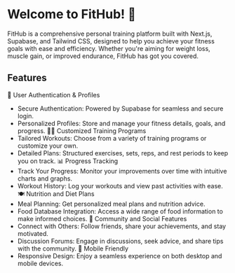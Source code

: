 # Welcome to FitHub! 🚀

FitHub is a comprehensive personal training platform built with Next.js, Supabase, and Tailwind CSS, designed to help you achieve your fitness goals with ease and efficiency. Whether you're aiming for weight loss, muscle gain, or improved endurance, FitHub has got you covered.
<br>

## Features
🌟 User Authentication & Profiles
- Secure Authentication: Powered by Supabase for seamless and secure login.
- Personalized Profiles: Store and manage your fitness details, goals, and progress.
🏋️‍♂️ Customized Training Programs
- Tailored Workouts: Choose from a variety of training programs or customize your own.
- Detailed Plans: Structured exercises, sets, reps, and rest periods to keep you on track.
📊 Progress Tracking
- Track Your Progress: Monitor your improvements over time with intuitive charts and graphs.
- Workout History: Log your workouts and view past activities with ease.
🍽️ Nutrition and Diet Plans
- Meal Planning: Get personalized meal plans and nutrition advice.
- Food Database Integration: Access a wide range of food information to make informed choices.
👥 Community and Social Features
- Connect with Others: Follow friends, share your achievements, and stay motivated.
- Discussion Forums: Engage in discussions, seek advice, and share tips with the community.
📱 Mobile Friendly
- Responsive Design: Enjoy a seamless experience on both desktop and mobile devices.
